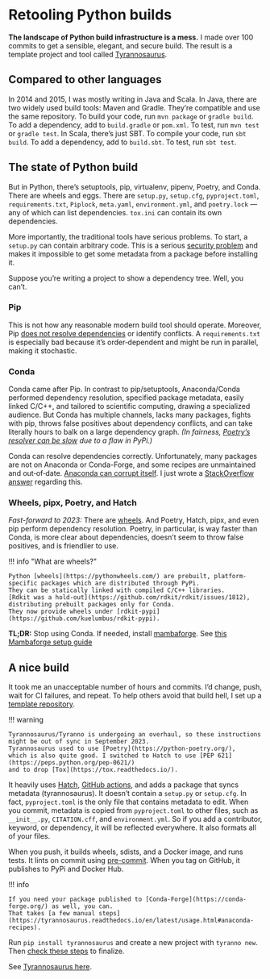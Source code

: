 # Retooling Python builds

**The landscape of Python build infrastructure is a mess.**
I made over 100 commits to get a sensible, elegant, and secure build.
The result is a template project and tool called
[Tyrannosaurus](https://github.com/dmyersturnbull/tyrannosaurus).

## Compared to other languages

In 2014 and 2015, I was mostly writing in Java and Scala.
In Java, there are two widely used build tools: Maven and Gradle.
They’re compatible and use the same repository.
To build your code, run `mvn package` or `gradle build`.
To add a dependency, add to `build.gradle` or `pom.xml`.
To test, run `mvn test` or `gradle test`.
In Scala, there’s just SBT. To compile your code, run `sbt build`.
To add a dependency, add to `build.sbt`.
To test, run `sbt test`.

## The state of Python build

But in Python, there’s setuptools, pip, virtualenv, pipenv, Poetry, and Conda.
There are wheels and eggs.
There are `setup.py`, `setup.cfg`, `pyproject.toml`, `requirements.txt`, `Piplock`,
`meta.yaml`, `environment.yml`, and `poetry.lock` — any of which can list dependencies.
`tox.ini` can contain its own dependencies.

More importantly, the traditional tools have serious problems.
To start, a `setup.py` can contain arbitrary code.
This is a serious
[security problem](https://www.zdnet.com/article/twelve-malicious-python-libraries-found-and-removed-from-pypi/)
and makes it impossible to get some metadata from a package before installing it.

Suppose you’re writing a project to show a dependency tree.
Well, you can’t.

### Pip

This is not how any reasonable modern build tool should operate.
Moreover, Pip [does not resolve dependencies](https://github.com/pypa/pip/issues/988) or identify conflicts.
A `requirements.txt` is especially bad because it’s order‐dependent and might be run in parallel, making it stochastic.

### Conda

Conda came after Pip.
In contrast to pip/setuptools, Anaconda/Conda performed dependency resolution, specified package metadata,
easily linked C/C++, and tailored to scientific computing, drawing a specialized audience.
But Conda has multiple channels, lacks many packages, fights with pip, throws false positives about dependency
conflicts, and can take literally hours to balk on a large dependency graph.
_(In fairness, [Poetry’s resolver can be slow](https://python-poetry.org/docs/faq/) due to a flaw in PyPi.)_

Conda can resolve dependencies correctly.
Unfortunately, many packages are not on Anaconda or Conda-Forge, and some recipes are unmaintained and out‐of‐date.
[Anaconda can corrupt itself](https://github.com/ContinuumIO/anaconda-issues/issues/11336).
I just wrote a
[StackOverflow answer](https://stackoverflow.com/questions/61624631/using-anaconda-is-a-messy-base-root-going-to-be-a-problem-in-the-long-term/61624747#61624747)
regarding this.

### Wheels, pipx, Poetry, and Hatch

_Fast-forward to 2023:_ There are [wheels](https://pythonwheels.com/).
And Poetry, Hatch, pipx, and even pip perform dependency resolution. Poetry, in particular, is way faster than Conda,
is more clear about dependencies, doesn’t seem to throw false positives, and is friendlier to use.

!!! info "What are wheels?"

    Python [wheels](https://pythonwheels.com/) are prebuilt, platform-specific packages which are distributed through PyPi.
    They can be statically linked with compiled C/C++ libraries.
    [Rdkit was a hold-out](https://github.com/rdkit/rdkit/issues/1812), distributing prebuilt packages only for Conda.
    They now provide wheels under [rdkit-pypi](https://github.com/kuelumbus/rdkit-pypi).

**TL;DR:** Stop using Conda.
If needed, install [mambaforge](https://github.com/conda-forge/miniforge#mambaforge).
See [this Mambaforge setup guide](../guide/mamba-and-conda.md)

## A nice build

It took me an unacceptable number of hours and commits.
I’d change, push, wait for CI failures, and repeat.
To help others avoid that build hell, I set up a [template repository](https://github.com/dmyersturnbull/tyrannosaurus).

!!! warning

    Tyrannosaurus/Tyranno is undergoing an overhaul, so these instructions might be out of sync in September 2023.
    Tyrannosaurus used to use [Poetry](https://python-poetry.org/),
    which is also quite good. I switched to Hatch to use [PEP 621](https://peps.python.org/pep-0621/)
    and to drop [Tox](https://tox.readthedocs.io/).

It heavily uses [Hatch](https://hatch.pypa.io/),
[GitHub actions](https://help.github.com/en/actions), and adds a package that syncs metadata (tyrannosaurus).
It doesn’t contain a `setup.py` or `setup.cfg`.
In fact, `pyproject.toml` is the only file that contains metadata to edit.
When you commit, metadata is copied from `pyproject.toml` to other files,
such as  `__init__.py`, `CITATION.cff`, and `environment.yml`.
So if you add a contributor, keyword, or dependency, it will be reflected everywhere.
It also formats all of your files.

When you push, it builds wheels, sdists, and a Docker image, and runs tests.
It lints on commit using [pre-commit](https://pre-commit.com/).
When you tag on GitHub, it publishes to PyPi and Docker Hub.

!!! info

    If you need your package published to [Conda-Forge](https://conda-forge.org/) as well, you can.
    That takes [a few manual steps](https://tyrannosaurus.readthedocs.io/en/latest/usage.html#anaconda-recipes).

Run `pip install tyrannosaurus` and create a new project with `tyranno new`. Then
[check these steps](https://tyrannosaurus.readthedocs.io/en/latest/guide.html#to-do-list-for-new-projects) to finalize.

See [Tyrannosaurus here](https://github.com/dmyersturnbull/tyrannosaurus).
